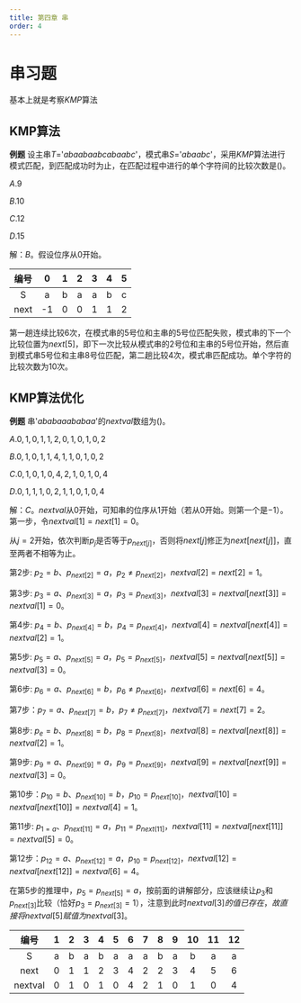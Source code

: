 ```yaml
---
title: 第四章 串
order: 4
---
```

# 串习题

基本上就是考察$KMP$算法

## KMP算法

**例题** 设主串$T=$'$abaabaabcabaabc$'，模式串$S=$'$abaabc$'，采用$KMP$算法进行模式匹配，到匹配成功时为止，在匹配过程中进行的单个字符间的比较次数是()。

$A.9$

$B.10$

$C.12$

$D.15$

解：$B$。假设位序从$0$开始。

编号|0|1|2|3|4|5
:-:|:-:|:-:|:-:|:-:|:-:|:-:
S|a|b|a|a|b|c
next|-1|0|0|1|1|2

第一趟连续比较$6$次，在模式串的$5$号位和主串的$5$号位匹配失败，模式串的下一个比较位置为$next[5]$，即下一次比较从模式串的$2$号位和主串的$5$号位开始，然后直到模式串$5$号位和主串$8$号位匹配，第二趟比较$4$次，模式串匹配成功。单个字符的比较次数为$10$次。

## KMP算法优化

**例题** 串'$ababaaababaa$'的$nextval$数组为()。

$A.0,1,0,1,1,2,0,1,0,1,0,2$

$B.0,1,0,1,1,4,1,1,0,1,0,2$

$C.0,1,0,1,0,4,2,1,0,1,0,4$

$D.0,1,1,1,0,2,1,1,0,1,0,4$

解：$C$。$nextval$从$0$开始，可知串的位序从$1$开始（若从$0$开始。则第一个是$-1$）。第一步，令$nextval[1]=next[1]=0$。

从$j=2$开始，依次判断$p_j$是否等于$p_{next[j]}$，否则将$next[j]$修正为$next [next[j]]$，直至两者不相等为止。

第$2$步: $p_2=b$、$p_{next[2]}=a$，$p_2\neq p_{next [2]}$，$nextval[2]=next[2]=1$。

第$3$步: $p_3=a$、$p_{next[3]}=a$，$p_3=p_{next[3]}$，$nextval[3]=nextval [next[3]]=nextval[1]=0$。

第$4$步: $p_4=b$、$p_{next[4]}=b$，$p_4=p_{next[4]}$，$nextval[4]=nextval[next[4]]=nextval[2]=1$。

第$5$步: $p_5=a$、$p_{next[5]}=a$，$p_5=p_{next[5]}$，$nextval[5]=nextval[next[5]]=nextval[3]=0$。

第$6$步: $p_6=a$、$p_{next[6]}=b$，$p_6\neq p_{next [6]}$，$nextval[6]=next[6]=4$。

第7步：$p_7=a$、$p_{next [7]}=b$，$p_7\neq p_{next [7]}$，$nextval[7]=next[ 7]=2$。

第$8$步: $p_e=b$、$p_{next[8]}=b$，$p_8=p_{next[8]}$，$nextval[8]=nextval[next[8]]=nextval[2]=1$。

第$9$步: $p_9=a$、$p_{next[9]}=a$，$p_9=p_{next[9]}$，$nextval[9]=nextval [next[9]]=nextval[3]=0$。

第$10$步：$p_{10}=b$、$p_{next[10]}=b$，$p_{10}=p_{next[10]}$，$nextval[10]=nextval[next[10]]=nextval[4]=1$。

第$11$步: $p_{1=a}$、$p_{next[11]}=a$，$p_{11}=p_{next(11]}$，$nextval[11]=nextval[next[11]]=nextval[5]=0$。

第$12$步：$p_{12}=a$、$p_{next[12]}=a$，$p_{10}=p_{next[12]}$，$nextval[12]=nextval[next[12]]=nextval[6]=4$。

在第$5$步的推理中，$p_5=p_{next[5]}=a$，按前面的讲解部分，应该继续让$p_3$和$p_{next[3]}$比较（恰好$p_3=p_{next[3]}=1$），注意到此时$nextval[3]的值已存在，故直接将nextval[5]赋值为nextval[3]$。

编号|1|2|3|4|5|6|7|8|9|10|11|12
:-:|:-:|:-:|:-:|:-:|:-:|:-:|:-:|:-:|:-:|:-:|:-:|:-:
S|a|b|a|b|a|a|a|b|a|b|a|a
next|0|1|1|2|3|4|2|2|3|4|5|6
nextval|0|1|0|1|0|4|2|1|0|1|0|4
